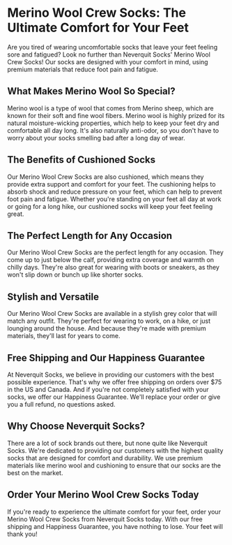 # Merino Wool Crew Socks: The Ultimate Comfort for Your Feet

Are you tired of wearing uncomfortable socks that leave your feet feeling sore and fatigued? Look no further than Neverquit Socks' Merino Wool Crew Socks! Our socks are designed with your comfort in mind, using premium materials that reduce foot pain and fatigue.

## What Makes Merino Wool So Special?

Merino wool is a type of wool that comes from Merino sheep, which are known for their soft and fine wool fibers. Merino wool is highly prized for its natural moisture-wicking properties, which help to keep your feet dry and comfortable all day long. It's also naturally anti-odor, so you don't have to worry about your socks smelling bad after a long day of wear.

## The Benefits of Cushioned Socks

Our Merino Wool Crew Socks are also cushioned, which means they provide extra support and comfort for your feet. The cushioning helps to absorb shock and reduce pressure on your feet, which can help to prevent foot pain and fatigue. Whether you're standing on your feet all day at work or going for a long hike, our cushioned socks will keep your feet feeling great.

## The Perfect Length for Any Occasion

Our Merino Wool Crew Socks are the perfect length for any occasion. They come up to just below the calf, providing extra coverage and warmth on chilly days. They're also great for wearing with boots or sneakers, as they won't slip down or bunch up like shorter socks.

## Stylish and Versatile

Our Merino Wool Crew Socks are available in a stylish grey color that will match any outfit. They're perfect for wearing to work, on a hike, or just lounging around the house. And because they're made with premium materials, they'll last for years to come.

## Free Shipping and Our Happiness Guarantee

At Neverquit Socks, we believe in providing our customers with the best possible experience. That's why we offer free shipping on orders over $75 in the US and Canada. And if you're not completely satisfied with your socks, we offer our Happiness Guarantee. We'll replace your order or give you a full refund, no questions asked.

## Why Choose Neverquit Socks?

There are a lot of sock brands out there, but none quite like Neverquit Socks. We're dedicated to providing our customers with the highest quality socks that are designed for comfort and durability. We use premium materials like merino wool and cushioning to ensure that our socks are the best on the market.

## Order Your Merino Wool Crew Socks Today

If you're ready to experience the ultimate comfort for your feet, order your Merino Wool Crew Socks from Neverquit Socks today. With our free shipping and Happiness Guarantee, you have nothing to lose. Your feet will thank you!